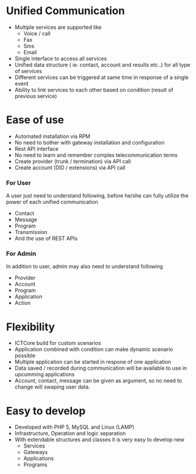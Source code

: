 Unified Communication
=====================
 * Multiple services are supported like
   * Voice / call
   * Fax
   * Sms
   * Email
 * Single interface to access all services
 * Unified data structure ( ie. contact, account and results etc..) for all type of services
 * Different services can be triggered at same time in response of a single event
 * Ability to link services to each other based on condition (result of previous service)

Ease of use
===========
 * Automated installation via RPM
 * No need to bother with gateway installation and configuration
 * Rest API interface
 * No need to learn and remember complex telecommunication terms
 * Create provider (trunk / termination) via API call
 * Create account (DID / extensions) via API call

### For User
A user just need to understand following, before he/she can fully utilize the power of each unified communication
 * Contact
 * Message
 * Program
 * Transmission
 * And the use of REST APIs

### For Admin
In addition to user, admin may also need to understand following
 * Provider
 * Account
 * Program
 * Application
 * Action

Flexibility
===========
  * ICTCore build for custom scenarios
  * Application combined with condition can make dynamic scenario possible
  * Multiple application can be started in respone of one application
  * Data saved / recorded during communication will be available to use in upcomming applications
  * Account, contact, message can be given as argument, so no need to change will swaping user data.

Easy to develop
===============
  * Developed with PHP 5, MySQL and Linux (LAMP)
  * Infrastructure, Operation and logic separation
  * With extendable structures and classes it is very easy to develop new
    * Services
    * Gateways
    * Applications
    * Programs
